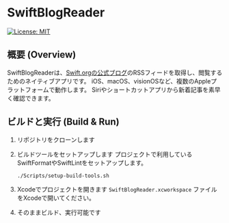 # SwiftBlogReader

[![License: MIT](https://img.shields.io/badge/License-MIT-yellow.svg)](https://opensource.org/licenses/MIT)

## 概要 (Overview)

SwiftBlogReaderは、[Swift.orgの公式ブログ](https://www.swift.org/blog/)のRSSフィードを取得し、閲覧するためのネイティブアプリです。
iOS、macOS、visionOSなど、複数のAppleプラットフォームで動作します。
Siriやショートカットアプリから新着記事を素早く確認できます。

## ビルドと実行 (Build & Run)

1. リポジトリをクローンします
2. ビルドツールをセットアップします
   プロジェクトで利用しているSwiftFormatやSwiftLintをセットアップします。
   ```bash
   ./Scripts/setup-build-tools.sh
   ```

3. Xcodeでプロジェクトを開きます
   `SwiftBlogReader.xcworkspace` ファイルをXcodeで開いてください。

4. そのままビルド、実行可能です
